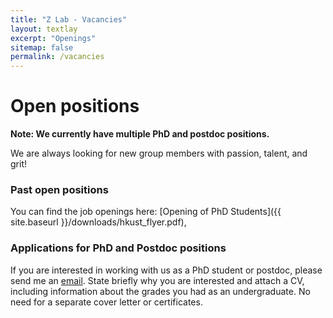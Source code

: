 ```yaml
---
title: "Z Lab - Vacancies"
layout: textlay
excerpt: "Openings"
sitemap: false
permalink: /vacancies
---
```


# Open positions

**Note: We currently have multiple PhD and postdoc positions.**

We are always looking for new group members with passion, talent, and grit!


### Past open positions

You can find the job openings here:
[Opening of PhD Students]({{ site.baseurl }}/downloads/hkust_flyer.pdf),


### Applications for PhD and Postdoc positions
If you are interested in working with us as a PhD student or postdoc, please send me an [email](mailto:laiz@ethz.ch). State briefly why you are interested and attach a CV, including information about the grades you had as an undergraduate. No need for a separate cover letter or certificates. 

